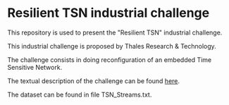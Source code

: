 # Resilient TSN industrial challenge

This repository is used to present the "Resilient TSN" industrial challenge.

This industrial challenge is proposed by Thales Research & Technology. 

The challenge consists in doing reconfiguration of an embedded Time Sensitive Network.

The textual description of the challenge can be found [here](https://hal.science/hal-04630862).

The dataset can be found in file TSN_Streams.txt.
